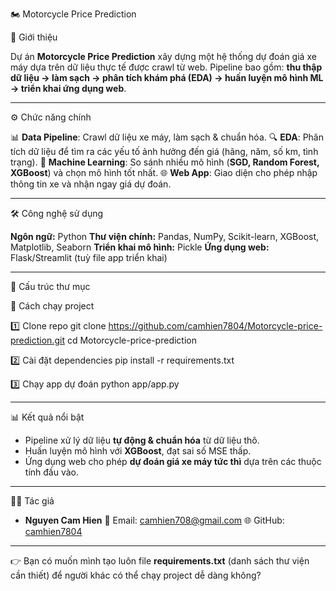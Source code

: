 🏍️ Motorcycle Price Prediction

📌 Giới thiệu

Dự án **Motorcycle Price Prediction** xây dựng một hệ thống dự đoán giá xe máy dựa trên dữ liệu thực tế được crawl từ web.
Pipeline bao gồm: **thu thập dữ liệu → làm sạch → phân tích khám phá (EDA) → huấn luyện mô hình ML → triển khai ứng dụng web**.

---
⚙️ Chức năng chính

 📊 **Data Pipeline**: Crawl dữ liệu xe máy, làm sạch & chuẩn hóa.
 🔍 **EDA**: Phân tích dữ liệu để tìm ra các yếu tố ảnh hưởng đến giá (hãng, năm, số km, tình trạng).
 🤖 **Machine Learning**: So sánh nhiều mô hình (**SGD, Random Forest, XGBoost**) và chọn mô hình tốt nhất.
 🌐 **Web App**: Giao diện cho phép nhập thông tin xe và nhận ngay giá dự đoán.

---

 🛠️ Công nghệ sử dụng

 **Ngôn ngữ:** Python
 **Thư viện chính:** Pandas, NumPy, Scikit-learn, XGBoost, Matplotlib, Seaborn
 **Triển khai mô hình:** Pickle
 **Ứng dụng web:** Flask/Streamlit (tuỳ file app triển khai)

---

📂 Cấu trúc thư mục

🚀 Cách chạy project

1️⃣ Clone repo
git clone https://github.com/camhien7804/Motorcycle-price-prediction.git
cd Motorcycle-price-prediction

2️⃣ Cài đặt dependencies
pip install -r requirements.txt


3️⃣ Chạy app dự đoán
python app/app.py


---

📊 Kết quả nổi bật

* Pipeline xử lý dữ liệu **tự động & chuẩn hóa** từ dữ liệu thô.
* Huấn luyện mô hình với **XGBoost**, đạt sai số MSE thấp.
* Ứng dụng web cho phép **dự đoán giá xe máy tức thì** dựa trên các thuộc tính đầu vào.

---

👨‍💻 Tác giả

* **Nguyen Cam Hien**
  📧 Email: [camhien708@gmail.com](mailto:camhien708@gmail.com)
  🌐 GitHub: [camhien7804](https://github.com/camhien7804)

---

👉 Bạn có muốn mình tạo luôn file **requirements.txt** (danh sách thư viện cần thiết) để người khác có thể chạy project dễ dàng không?

